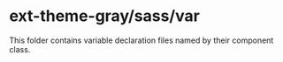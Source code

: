 # ext-theme-gray/sass/var

This folder contains variable declaration files named by their component class.
